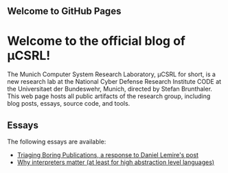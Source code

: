 ## Welcome to GitHub Pages
# Welcome to the official blog of μCSRL!

The Munich Computer System Research Laboratory, μCSRL for short, is a new research lab at the National Cyber Defense Research Institute CODE at the Universitaet der Bundeswehr, Munich, directed by Stefan Brunthaler.
This web page hosts all public artifacts of the research group, including blog posts, essays, source code, and tools.

## Essays
The following essays are available:
- [Triaging Boring Publications, a response to Daniel Lemire's post](essays/20210102-academic-ills.md)
- [Why interpreters matter (at least for high abstraction level languages)](essays/20120712-why-interpreters.md)
